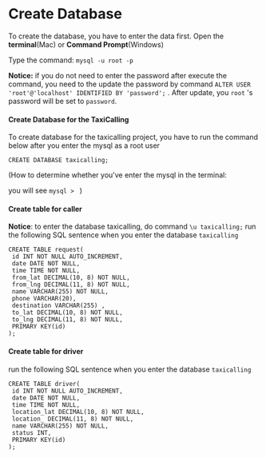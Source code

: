 # Create Database

To create the database, you have to enter the data first. Open the **terminal**(Mac) or **Command Prompt**(Windows)

Type the command: `mysql -u root -p` 

**Notice:** if you do not need to enter the password after execute the command, you need to the update the password by command `ALTER USER 'root'@'localhost' IDENTIFIED BY 'password';` . After update, you `root` 's password will be set to `password`.



#### Create Database for the TaxiCalling

To create database for the taxicalling project, you have to run the command below after you enter the mysql as a root user

`CREATE DATABASE taxicalling;`

(How to determine whether you've enter the mysql in the terminal:

you will see `mysql > ` )





#### Create table for caller
**Notice**: to enter the database taxicalling, do command `\u taxicalling;`
run the following SQL sentence when you enter the database `taxicalling`

```
CREATE TABLE request(
 id INT NOT NULL AUTO_INCREMENT,
 date DATE NOT NULL,
 time TIME NOT NULL,
 from_lat DECIMAL(10, 8) NOT NULL,
 from_lng DECIMAL(11, 8) NOT NULL,
 name VARCHAR(255) NOT NULL,
 phone VARCHAR(20),
 destination VARCHAR(255) ,
 to_lat DECIMAL(10, 8) NOT NULL,
 to_lng DECIMAL(11, 8) NOT NULL,
 PRIMARY KEY(id)
);

```



#### Create table for driver

run the following SQL sentence when you enter the database `taxicalling`

```
CREATE TABLE driver(
 id INT NOT NULL AUTO_INCREMENT,
 date DATE NOT NULL,
 time TIME NOT NULL,
 location_lat DECIMAL(10, 8) NOT NULL,
 location_ DECIMAL(11, 8) NOT NULL,
 name VARCHAR(255) NOT NULL,
 status INT,
 PRIMARY KEY(id)
);
```




